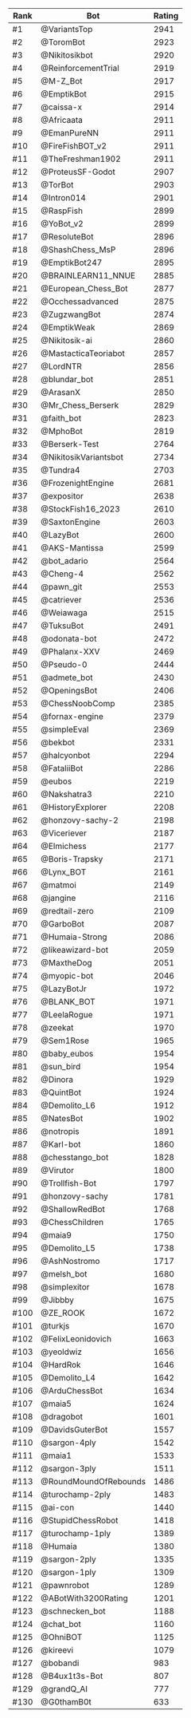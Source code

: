 Rank|Bot|Rating
---|---|---
#1|@VariantsTop|2941
#2|@ToromBot|2923
#3|@Nikitosikbot|2920
#4|@ReinforcementTrial|2919
#5|@M-Z_Bot|2917
#6|@EmptikBot|2915
#7|@caissa-x|2914
#8|@Africaata|2911
#9|@EmanPureNN|2911
#10|@FireFishBOT_v2|2911
#11|@TheFreshman1902|2911
#12|@ProteusSF-Godot|2907
#13|@TorBot|2903
#14|@Intron014|2901
#15|@RaspFish|2899
#16|@YoBot_v2|2899
#17|@ResoluteBot|2896
#18|@ShashChess_MsP|2896
#19|@EmptikBot247|2895
#20|@BRAINLEARN11_NNUE|2885
#21|@European_Chess_Bot|2877
#22|@Occhessadvanced|2875
#23|@ZugzwangBot|2874
#24|@EmptikWeak|2869
#25|@Nikitosik-ai|2860
#26|@MastacticaTeoriabot|2857
#27|@LordNTR|2856
#28|@blundar_bot|2851
#29|@ArasanX|2850
#30|@Mr_Chess_Berserk|2829
#31|@faith_bot|2823
#32|@MphoBot|2819
#33|@Berserk-Test|2764
#34|@NikitosikVariantsbot|2734
#35|@Tundra4|2703
#36|@FrozenightEngine|2681
#37|@expositor|2638
#38|@StockFish16_2023|2610
#39|@SaxtonEngine|2603
#40|@LazyBot|2600
#41|@AKS-Mantissa|2599
#42|@bot_adario|2564
#43|@Cheng-4|2562
#44|@pawn_git|2553
#45|@catriever|2536
#46|@Weiawaga|2515
#47|@TuksuBot|2491
#48|@odonata-bot|2472
#49|@Phalanx-XXV|2469
#50|@Pseudo-0|2444
#51|@admete_bot|2430
#52|@OpeningsBot|2406
#53|@ChessNoobComp|2385
#54|@fornax-engine|2379
#55|@simpleEval|2369
#56|@bekbot|2331
#57|@halcyonbot|2294
#58|@FataliiBot|2286
#59|@eubos|2219
#60|@Nakshatra3|2210
#61|@HistoryExplorer|2208
#62|@honzovy-sachy-2|2198
#63|@Viceriever|2187
#64|@Elmichess|2177
#65|@Boris-Trapsky|2171
#66|@Lynx_BOT|2161
#67|@matmoi|2149
#68|@jangine|2116
#69|@redtail-zero|2109
#70|@GarboBot|2087
#71|@Humaia-Strong|2086
#72|@likeawizard-bot|2059
#73|@MaxtheDog|2051
#74|@myopic-bot|2046
#75|@LazyBotJr|1972
#76|@BLANK_BOT|1971
#77|@LeelaRogue|1971
#78|@zeekat|1970
#79|@Sem1Rose|1965
#80|@baby_eubos|1954
#81|@sun_bird|1954
#82|@Dinora|1929
#83|@QuintBot|1924
#84|@Demolito_L6|1912
#85|@NatesBot|1902
#86|@notropis|1891
#87|@Karl-bot|1860
#88|@chesstango_bot|1828
#89|@Virutor|1800
#90|@Trollfish-Bot|1797
#91|@honzovy-sachy|1781
#92|@ShallowRedBot|1768
#93|@ChessChildren|1765
#94|@maia9|1750
#95|@Demolito_L5|1738
#96|@AshNostromo|1717
#97|@melsh_bot|1680
#98|@simplexitor|1678
#99|@Jibbby|1675
#100|@ZE_ROOK|1672
#101|@turkjs|1670
#102|@FelixLeonidovich|1663
#103|@yeoldwiz|1656
#104|@HardRok|1646
#105|@Demolito_L4|1642
#106|@ArduChessBot|1634
#107|@maia5|1624
#108|@dragobot|1601
#109|@DavidsGuterBot|1557
#110|@sargon-4ply|1542
#111|@maia1|1533
#112|@sargon-3ply|1511
#113|@RoundMoundOfRebounds|1486
#114|@turochamp-2ply|1483
#115|@ai-con|1440
#116|@StupidChessRobot|1418
#117|@turochamp-1ply|1389
#118|@Humaia|1380
#119|@sargon-2ply|1335
#120|@sargon-1ply|1309
#121|@pawnrobot|1289
#122|@ABotWith3200Rating|1201
#123|@schnecken_bot|1188
#124|@chat_bot|1160
#125|@OhniBOT|1125
#126|@kireevi|1079
#127|@bobandi|983
#128|@B4ux1t3s-Bot|807
#129|@grandQ_AI|777
#130|@G0thamB0t|633
